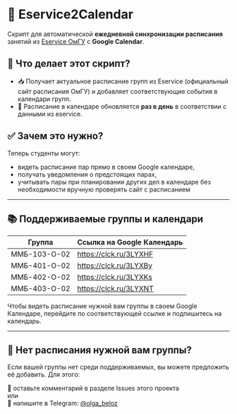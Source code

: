 # 📅 Eservice2Calendar

Скрипт для автоматической **ежедневной синхронизации расписания** занятий из [Eservice ОмГУ](https://eservice.omsu.ru/schedule/#/) с **Google Calendar**.

## 🔧 Что делает этот скрипт?

- 📥 Получает актуальное расписание групп из Eservice (официальный сайт расписания ОмГУ) и добавляет соответствующие события в календари групп.
- 🔄 Расписание в календаре обновляется **раз в день** в соответствии с данными из eservice.

## ✅ Зачем это нужно?

Теперь студенты могут:
- видеть расписание пар прямо в своем Google календаре,
- получать уведомления о предстоящих парах,
- учитывать пары при планировании других дел в календаре без необходимости вручную проверять сайт с расписанием

---

## 📚 Поддерживаемые группы и календари

|    Группа     | Ссылка на Google Календарь |
|---------------|----------------------------|
| ММБ-103-О-02  | https://clck.ru/3LYXHF  
| ММБ-401-О-02  | https://clck.ru/3LYXBy
| ММБ-402-О-02  | https://clck.ru/3LYXKs
| ММБ-403-О-02  | https://clck.ru/3LYXNT

Чтобы видеть расписание нужной вам группы в своем Google Календаре, перейдите по соответствующей ссылке и подпишитесь на календарь.

---

## 🔄 Нет расписания нужной вам группы?

Если вашей группы нет среди поддерживаемых, вы можете предложить её добавить. Для этого:

📌 оставьте комментарий в разделе Issues этого проекта<br>
или<br>
💬 напишите в Telegram: [@olga_beloz](https://t.me/olga_beloz)
